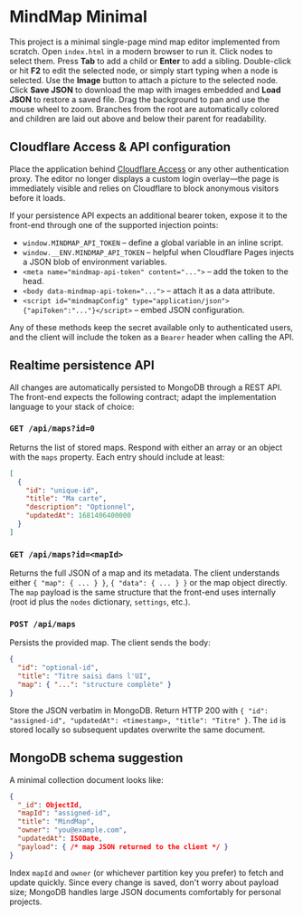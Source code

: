 # MindMap Minimal

This project is a minimal single-page mind map editor implemented from scratch.
Open `index.html` in a modern browser to run it. Click nodes to select them.
Press **Tab** to add a child or **Enter** to add a sibling. Double-click or hit
**F2** to edit the selected node, or simply start typing when a node is
selected. Use the **Image** button to attach a picture to the selected node.
Click **Save JSON** to download the map with images embedded and **Load JSON**
to restore a saved file. Drag the background to pan and use the mouse wheel to
zoom. Branches from the root are automatically colored and children are laid
out above and below their parent for readability.

## Cloudflare Access & API configuration

Place the application behind [Cloudflare Access](https://developers.cloudflare.com/cloudflare-one/)
or any other authentication proxy. The editor no longer displays a custom login
overlay—the page is immediately visible and relies on Cloudflare to block
anonymous visitors before it loads.

If your persistence API expects an additional bearer token, expose it to the
front-end through one of the supported injection points:

* `window.MINDMAP_API_TOKEN` – define a global variable in an inline script.
* `window.__ENV.MINDMAP_API_TOKEN` – helpful when Cloudflare Pages injects a
  JSON blob of environment variables.
* `<meta name="mindmap-api-token" content="...">` – add the token to the head.
* `<body data-mindmap-api-token="...">` – attach it as a data attribute.
* `<script id="mindmapConfig" type="application/json">{"apiToken":"..."}</script>` –
  embed JSON configuration.

Any of these methods keep the secret available only to authenticated users, and
the client will include the token as a `Bearer` header when calling the API.

## Realtime persistence API

All changes are automatically persisted to MongoDB through a REST API. The
front-end expects the following contract; adapt the implementation language to
your stack of choice:

### `GET /api/maps?id=0`

Returns the list of stored maps. Respond with either an array or an object with
the `maps` property. Each entry should include at least:

```json
[
  {
    "id": "unique-id",
    "title": "Ma carte",
    "description": "Optionnel",
    "updatedAt": 1681406400000
  }
]
```

### `GET /api/maps?id=<mapId>`

Returns the full JSON of a map and its metadata. The client understands either
`{ "map": { ... } }`, `{ "data": { ... } }` or the map object directly. The
`map` payload is the same structure that the front-end uses internally (root id
plus the `nodes` dictionary, `settings`, etc.).

### `POST /api/maps`

Persists the provided map. The client sends the body:

```json
{
  "id": "optional-id",
  "title": "Titre saisi dans l'UI",
  "map": { "...": "structure complète" }
}
```

Store the JSON verbatim in MongoDB. Return HTTP 200 with `{ "id": "assigned-id",
"updatedAt": <timestamp>, "title": "Titre" }`. The `id` is stored locally so
subsequent updates overwrite the same document.

## MongoDB schema suggestion

A minimal collection document looks like:

```json
{
  "_id": ObjectId,
  "mapId": "assigned-id",
  "title": "MindMap",
  "owner": "you@example.com",
  "updatedAt": ISODate,
  "payload": { /* map JSON returned to the client */ }
}
```

Index `mapId` and `owner` (or whichever partition key you prefer) to fetch and
update quickly. Since every change is saved, don't worry about payload size;
MongoDB handles large JSON documents comfortably for personal projects.
